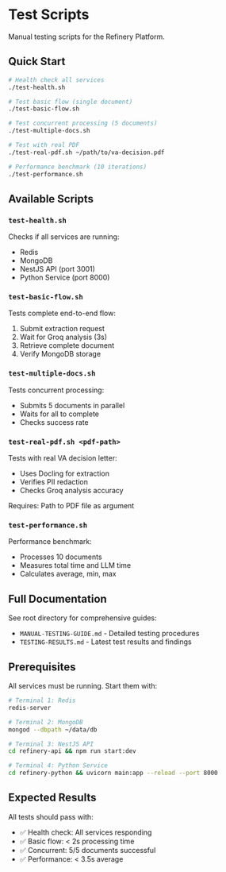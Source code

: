 # Test Scripts

Manual testing scripts for the Refinery Platform.

## Quick Start

```bash
# Health check all services
./test-health.sh

# Test basic flow (single document)
./test-basic-flow.sh

# Test concurrent processing (5 documents)
./test-multiple-docs.sh

# Test with real PDF
./test-real-pdf.sh ~/path/to/va-decision.pdf

# Performance benchmark (10 iterations)
./test-performance.sh
```

## Available Scripts

### `test-health.sh`
Checks if all services are running:
- Redis
- MongoDB
- NestJS API (port 3001)
- Python Service (port 8000)

### `test-basic-flow.sh`
Tests complete end-to-end flow:
1. Submit extraction request
2. Wait for Groq analysis (3s)
3. Retrieve complete document
4. Verify MongoDB storage

### `test-multiple-docs.sh`
Tests concurrent processing:
- Submits 5 documents in parallel
- Waits for all to complete
- Checks success rate

### `test-real-pdf.sh <pdf-path>`
Tests with real VA decision letter:
- Uses Docling for extraction
- Verifies PII redaction
- Checks Groq analysis accuracy

Requires: Path to PDF file as argument

### `test-performance.sh`
Performance benchmark:
- Processes 10 documents
- Measures total time and LLM time
- Calculates average, min, max

## Full Documentation

See root directory for comprehensive guides:
- `MANUAL-TESTING-GUIDE.md` - Detailed testing procedures
- `TESTING-RESULTS.md` - Latest test results and findings

## Prerequisites

All services must be running. Start them with:

```bash
# Terminal 1: Redis
redis-server

# Terminal 2: MongoDB
mongod --dbpath ~/data/db

# Terminal 3: NestJS API
cd refinery-api && npm run start:dev

# Terminal 4: Python Service
cd refinery-python && uvicorn main:app --reload --port 8000
```

## Expected Results

All tests should pass with:
- ✅ Health check: All services responding
- ✅ Basic flow: < 2s processing time
- ✅ Concurrent: 5/5 documents successful
- ✅ Performance: < 3.5s average
